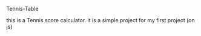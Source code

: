 Tennis-Table


this is a Tennis score calculator. it is a simple project for my first project (on js)
